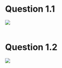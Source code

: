 
<h1>Question 1.1</h1>
<img src="https://imgur.com/F8p917y">

<br />
<br />

<h1>Question 1.2</h1>
<img src="https://imgur.com/qoBEwCh">
